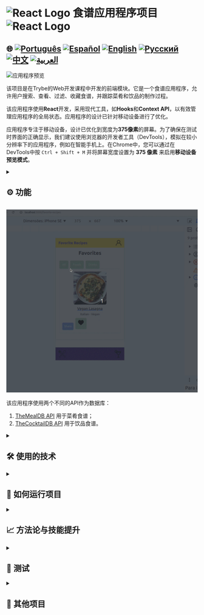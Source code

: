 
# <img src="https://cdn-icons-png.flaticon.com/128/10832/10832132.png" alt="React Logo" width="42" height="30" /> 食谱应用程序项目 <img src="https://cdn-icons-png.flaticon.com/128/10832/10832132.png" alt="React Logo" width="42" height="30" />

## 🌐 [![Português](https://img.shields.io/badge/Português-green)](https://github.com/SamuelRocha91/ProjectRecipesApp/blob/main/README.md) [![Español](https://img.shields.io/badge/Español-yellow)](https://github.com/SamuelRocha91/ProjectRecipesApp/blob/main/README_es.md) [![English](https://img.shields.io/badge/English-blue)](https://github.com/SamuelRocha91/ProjectRecipesApp/blob/main/README_en.md) [![Русский](https://img.shields.io/badge/Русский-lightgrey)](https://github.com/SamuelRocha91/ProjectRecipesApp/blob/main/README_ru.md) [![中文](https://img.shields.io/badge/中文-red)](https://github.com/SamuelRocha91/ProjectRecipesApp/blob/main/README_ch.md) [![العربية](https://img.shields.io/badge/العربية-orange)](https://github.com/SamuelRocha91/ProjectRecipesApp/blob/main/README_ar.md)

![应用程序预览](./public/recipesAppOne.gif)

该项目是在Trybe的Web开发课程中开发的前端模块。它是一个食谱应用程序，允许用户搜索、查看、过滤、收藏食谱，并跟踪菜肴和饮品的制作过程。

该应用程序使用**React**开发，采用现代工具，如**Hooks**和**Context API**，以有效管理应用程序的全局状态。应用程序的设计已针对移动设备进行了优化。

应用程序专注于移动设备，设计已优化到宽度为**375像素**的屏幕。为了确保在测试时界面的正确显示，我们建议使用浏览器的开发者工具（DevTools），模拟在较小分辨率下的应用程序，例如在智能手机上。在Chrome中，您可以通过在DevTools中按 `Ctrl + Shift + M` 并将屏幕宽度设置为 **375 像素** 来启用**移动设备预览模式**。

<details>
  <summary><h2>⚙️ 功能</h2></summary>
  
  - 搜索菜肴和饮品食谱；
  - 按类别过滤食谱；
  - 查看食谱详细信息，包括成分和制作说明；
  - 收藏和保存食谱；
  - 跟踪食谱制作过程；
  - 查看已完成的食谱。

</details>

![应用程序预览](./public/recipesAppTwo.gif)

该应用程序使用两个不同的API作为数据库：

1. [TheMealDB API](https://www.themealdb.com/api.php) 用于菜肴食谱；
2. [TheCocktailDB API](https://www.thecocktaildb.com/api.php) 用于饮品食谱。

<details>
  <summary><h2>🛠️ 使用的技术</h2></summary>
  
  - **React** 用于组件和界面的创建；
  - **React Router** 用于页面之间的导航；
  - **Context API** 用于全局状态管理；
  - **Hooks** 用于管理生命周期和局部状态；
  - **Bootstrap** 用于样式和响应式设计；
  - **Docker** 用于确保开发环境中的可移植性和一致性。

</details>

<details>
  <summary><h2>🚀 如何运行项目</h2></summary>

  ### 先决条件

  - 在您的计算机上安装 **Node.js** （版本14或更高）；
  - 安装 **Docker** 和 **Docker Compose** （如果您想通过Docker运行项目）。

  ### 克隆仓库

  ```bash
  git clone https://github.com/你的用户名/recipes-app.git
  cd recipes-app
  ```

  ### 本地运行项目（无Docker）

  1. 安装项目依赖：

     ```bash
     npm install
     ```

  2. 启动开发服务器：

     ```bash
     npm start
     ```

  3. 在浏览器中打开应用程序：

     ```
     http://localhost:3000
     ```

  ### 使用Docker运行项目

  1. 构建Docker镜像：

     ```bash
     docker build -t recipes-app .
     ```

  2. 启动Docker容器：

     ```bash
     docker run -p 3000:3000 recipes-app
     ```

  3. 在浏览器中打开应用程序：

     ```
     http://localhost:3000
     ```

  ### 项目结构

  项目结构如下：

  ```bash
  src/
    ├── components/          # 可复用组件
    ├── pages/               # 应用程序的主要页面（登录、食谱、收藏、个人资料等）
    ├── services/            # API请求逻辑
    ├── context/             # Context API配置
    ├── App.js               # 主组件，包含路由
    └── index.js             # 应用程序入口点
  ```

</details>

<details>
  <summary><h2>📈 方法论与技能提升</h2></summary>

  在这个项目的开发过程中，提升了以下技能：

  - **敏捷方法论**：使用**Scrum**和**Trello**进行团队协作和任务管理；
  - **React Routes**：实现动态路由以在应用程序的不同页面之间导航；
  - **编程逻辑**：开发搜索、过滤和数据操作的功能；
  - **状态管理**：使用Hooks和Context API管理局部和全局状态；
  - **组件创建**：开发可复用和响应式的组件，以适应应用程序的不同部分。

</details>

<details>
  <summary><h2>🧪 测试</h2></summary>

  可以使用以下命令执行应用程序的测试：

  ```bash
  npm test
  ```

</details>

<details>
  <summary><h2>🌟 其他项目</h2></summary>

  - 🐣 [Pokedex](https://github.com/SamuelRocha91/pokedex/blob/main/README_ch.md)
  - 🏪 [前端在线商店](https://github.com/SamuelRocha91/project-frontend-online-store/blob/main/README_ch.md)
  - 👛 [费用管理器](https://github.com/SamuelRocha91/project-trybewallet/blob/main/README_ch.md)
  - 🎮 [Trivia](https://github.com/SamuelRocha91/trivia_game/blob/main/README_ch.md)

</details>
